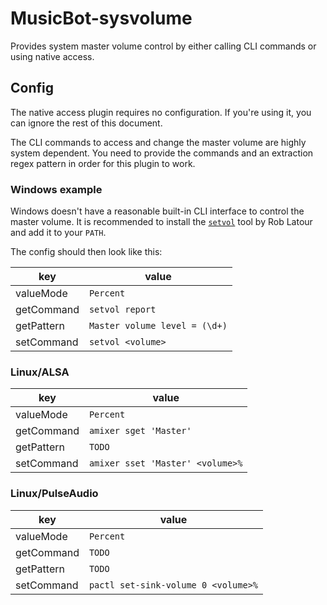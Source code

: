 # MusicBot-sysvolume

Provides system master volume control by either calling CLI commands
or using native access.

## Config

The native access plugin requires no configuration. If you're using it,
you can ignore the rest of this document.

The CLI commands to access and change the master volume are highly system dependent.
You need to provide the commands and an extraction regex pattern in order for this plugin
to work.

### Windows example

Windows doesn't have a reasonable built-in CLI interface to control the master volume.
It is recommended to install the [`setvol`](https://www.rlatour.com/setvol/) tool by 
Rob Latour and add it to your `PATH`.

The config should then look like this:

| key        | value
| ---------- | -----
| valueMode  | `Percent`
| getCommand | `setvol report`
| getPattern | `Master volume level = (\d+)`
| setCommand | `setvol <volume>`

### Linux/ALSA

| key        | value
| ---------- | -----
| valueMode  | `Percent`
| getCommand | `amixer sget 'Master'`
| getPattern | `TODO`
| setCommand | `amixer sset 'Master' <volume>%`

### Linux/PulseAudio

| key        | value
| ---------- | -----
| valueMode  | `Percent`
| getCommand | `TODO`
| getPattern | `TODO`
| setCommand | `pactl set-sink-volume 0 <volume>%`
